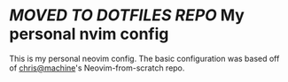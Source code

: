 # *MOVED TO DOTFILES REPO* My personal nvim config
This is my personal neovim config.
The basic configuration was based off of [chris@machine](https://github.com/LunarVim/Neovim-from-scratch)'s Neovim-from-scratch repo.

